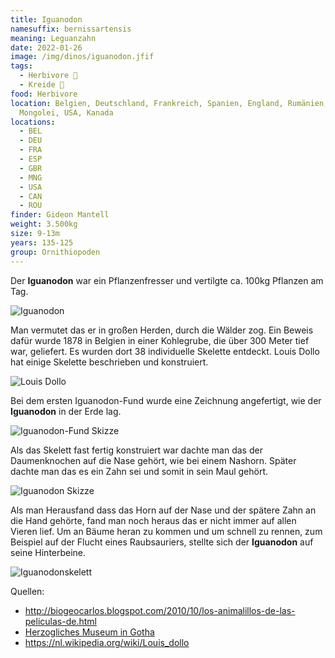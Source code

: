 ```yaml
---
title: Iguanodon
namesuffix: bernissartensis
meaning: Leguanzahn
date: 2022-01-26
image: /img/dinos/iguanodon.jfif
tags:
  - Herbivore 🌿
  - Kreide 🦴
food: Herbivore
location: Belgien, Deutschland, Frankreich, Spanien, England, Rumänien,
  Mongolei, USA, Kanada
locations:
  - BEL
  - DEU
  - FRA
  - ESP
  - GBR
  - MNG
  - USA
  - CAN
  - ROU
finder: Gideon Mantell
weight: 3.500kg
size: 9-13m
years: 135-125
group: Ornithiopoden
---
```

Der **Iguanodon** war ein Pflanzenfresser und vertilgte ca. 100kg Pflanzen am Tag.

![Iguanodon](/img/dinos/image1.jpeg)

Man vermutet das er in großen Herden, durch die Wälder zog. Ein Beweis dafür wurde  1878 in Belgien in einer Kohlegrube, die über 300 Meter tief war, geliefert. Es wurden dort 38 individuelle Skelette entdeckt. Louis Dollo hat einige Skelette beschrieben und  konstruiert.

![Louis Dollo](/img/dinos/louis-dollo.jfif)

Bei dem ersten Iguanodon-Fund wurde eine Zeichnung angefertigt, wie der **Iguanodon** in der Erde lag.

![Iguanodon-Fund Skizze](/img/dinos/iguandon-fund.jpeg)

Als das Skelett fast fertig konstruiert war dachte man das der Daumenknochen auf die Nase gehört, wie bei einem Nashorn. Später dachte man das es ein Zahn sei und somit in sein Maul gehört.

![Iguanodon Skizze](/img/dinos/iguanodon-skizze.jpeg)

Als man Herausfand dass das Horn auf der Nase und der spätere Zahn an die Hand gehörte, fand man noch heraus das er nicht immer auf allen Vieren lief. Um an Bäume heran zu kommen und um schnell zu rennen, zum Beispiel auf der Flucht eines Raubsauriers, stellte sich der **Iguanodon** auf seine Hinterbeine.

![Iguanodonskelett](/img/dinos/iguanodon-skelett.jpeg)

Quellen:

* <http://biogeocarlos.blogspot.com/2010/10/los-animalillos-de-las-peliculas-de.html>
* [Herzogliches Museum in Gotha](https://stiftungfriedenstein.de/herzogliches-museum)[](https://commons.wikimedia.org/wiki/File:M%C3%83%C2%A4nnliche_und_weibliche_b%C3%83%C2%BCsche_des_sanddorn.jpg)
* <https://nl.wikipedia.org/wiki/Louis_dollo>